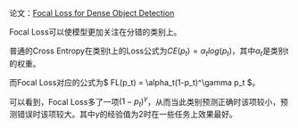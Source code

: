 论文：[Focal Loss for Dense Object Detection](https://arxiv.org/abs/1708.02002)

Focal Loss可以使模型更加关注在分错的类别上。

普通的Cross Entropy在类别t上的Loss公式为$CE(p_t) = \alpha_tlog(p_t)$，其中$\alpha_t$是类别t的权重。

而Focal Loss对应的公式为$ FL(p_t) = \alpha_t(1-p_t)^\gamma p_t $。

可以看到，Focal Loss多了一项$(1-p_t)^\gamma$，从而当此类别预测正确时该项较小，预测错误时该项较大。其中$\gamma$的经验值为2时在一些任务上效果最好。
